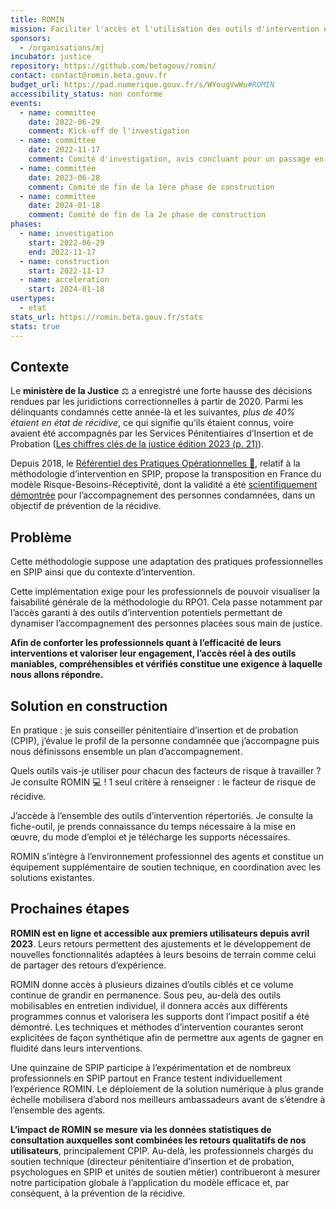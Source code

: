 ```yaml
---
title: ROMIN
mission: Faciliter l'accès et l'utilisation des outils d'intervention en Service Pénitentiaire d'Insertion et de Probation (SPIP)
sponsors:
  - /organisations/mj
incubator: justice
repository: https://github.com/betagouv/romin/
contact: contact@romin.beta.gouv.fr
budget_url: https://pad.numerique.gouv.fr/s/WYougVwWu#ROMIN
accessibility_status: non conforme
events:
  - name: committee
    date: 2022-06-29
    comment: Kick-off de l'investigation
  - name: committee
    date: 2022-11-17
    comment: Comité d'investigation, avis concluant pour un passage en phase de construction
  - name: committee
    date: 2023-06-28
    comment: Comité de fin de la 1ère phase de construction
  - name: committee
    date: 2024-01-18
    comment: Comité de fin de la 2e phase de construction
phases:
  - name: investigation
    start: 2022-06-29
    end: 2022-11-17
  - name: construction
    start: 2022-11-17
  - name: acceleration
    start: 2024-01-18
usertypes:
  - etat
stats_url: https://romin.beta.gouv.fr/stats
stats: true
---
```

## Contexte

Le **ministère de la Justice** ⚖ a enregistré une forte hausse des décisions rendues par les juridictions correctionnelles à partir de 2020. Parmi les délinquants condamnés cette année-là et les suivantes, *plus de 40% étaient en état de récidive*, ce qui signifie qu’ils étaient connus, voire avaient été accompagnés par les Services Pénitentiaires d’Insertion et de Probation ([Les chiffres clés de la justice édition 2023 (p. 21)](https://www.justice.gouv.fr/sites/default/files/2023-10/Chiffres_Cle%CC%81s_2023_En_ligne_0.pdf)).

Depuis 2018, le [Référentiel des Pratiques Opérationnelles 📖](https://journals.openedition.org/criminocorpus/10631), relatif à la méthodologie d’intervention en SPIP, propose la transposition en France du modèle Risque-Besoins-Réceptivité, dont la validité a été [scientifiquement démontrée](https://www.researchgate.net/publication/247523857_Validating_the_Principles_of_Effective_Intervention_A_Systematic_Review_of_the_Contributions_of_Meta-Analysis_in_the_Field_of_Corrections) pour l’accompagnement des personnes condamnées, dans un objectif de prévention de la récidive. 

## Problème

Cette méthodologie suppose une adaptation des pratiques professionnelles en SPIP ainsi que du contexte d’intervention.

Cette implémentation exige pour les professionnels de pouvoir visualiser la faisabilité générale de la méthodologie du RPO1. Cela passe notamment par l’accès garanti à des outils d’intervention potentiels permettant de dynamiser l’accompagnement des personnes placées sous main de justice.

**Afin de conforter les professionnels quant à l’efficacité de leurs interventions et valoriser leur engagement, l’accès réel à des outils maniables, compréhensibles et vérifiés constitue une exigence à laquelle nous allons répondre.**

## Solution en construction

En pratique : je suis conseiller pénitentiaire d’insertion et de probation (CPIP), j’évalue le profil de la personne condamnée que j’accompagne puis nous définissons ensemble un plan d’accompagnement. 

Quels outils vais-je utiliser pour chacun des facteurs de risque à travailler ? 
Je consulte ROMIN 💻 ! 1 seul critère à renseigner : le facteur de risque de récidive. 

J’accède à l’ensemble des outils d’intervention répertoriés. Je consulte la fiche-outil, je prends connaissance du temps nécessaire à la mise en œuvre, du mode d’emploi et je télécharge les supports nécessaires.

ROMIN s’intègre à l’environnement professionnel des agents et constitue un équipement supplémentaire de soutien technique, en coordination avec les solutions existantes.

## Prochaines étapes

**ROMIN est en ligne et accessible aux premiers utilisateurs depuis avril 2023**. Leurs retours permettent des ajustements et le développement de nouvelles fonctionnalités adaptées à leurs besoins de terrain comme celui de partager des retours d’expérience.

ROMIN donne accès à plusieurs dizaines d’outils ciblés et ce volume continue de grandir en permanence. Sous peu, au-delà des outils mobilisables en entretien individuel, il donnera accès aux différents programmes connus et valorisera les supports dont l’impact positif a été démontré. Les techniques et méthodes d’intervention courantes seront explicitées de façon synthétique afin de permettre aux agents de gagner en fluidité dans leurs interventions.

Une quinzaine de SPIP participe à l’expérimentation et de nombreux professionnels en SPIP partout en France testent individuellement l’expérience ROMIN. Le déploiement de la solution numérique à plus grande échelle mobilisera d’abord nos meilleurs ambassadeurs avant de s’étendre à l’ensemble des agents.

**L’impact de ROMIN se mesure via les données statistiques de consultation auxquelles sont combinées les retours qualitatifs de nos utilisateurs**, principalement CPIP. Au-delà, les professionnels chargés du soutien technique (directeur pénitentiaire d’insertion et de probation, psychologues en SPIP et unités de soutien métier) contribueront à mesurer notre participation globale à l’application du modèle efficace et, par conséquent, à la prévention de la récidive.
